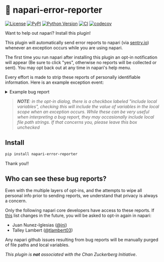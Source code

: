 # :bug: napari-error-reporter

[![License](https://img.shields.io/pypi/l/napari-error-reporter.svg?color=green)](https://github.com/tlambert03/napari-error-reporter/raw/main/LICENSE)
[![PyPI](https://img.shields.io/pypi/v/napari-error-reporter.svg?color=green)](https://pypi.org/project/napari-error-reporter)
[![Python Version](https://img.shields.io/pypi/pyversions/napari-error-reporter.svg?color=green)](https://python.org)
[![CI](https://github.com/tlambert03/napari-error-reporter/actions/workflows/ci.yml/badge.svg)](https://github.com/tlambert03/napari-error-reporter/actions/workflows/ci.yml)
[![codecov](https://codecov.io/gh/tlambert03/napari-error-reporter/branch/main/graph/badge.svg)](https://codecov.io/gh/tlambert03/napari-error-reporter)

Want to help out napari?  Install this plugin!

This plugin will automatically send error reports to napari (via
[sentry.io](https://sentry.io)) whenever an exception occurs while you are using
napari.

The first time you run napari after installing this plugin an opt-in
notification will appear (Be sure to click "yes", otherwise no reports will be
collected or sent).  You may opt back out at any time in napari's help menu.

Every effort is made to strip these reports of personally identifiable
information.  Here is an example exception event:

<details>

<summary>Example bug report</summary>

```python
{
    'breadcrumbs': {
        'values': [
            {
                'category': 'subprocess',
                'data': {},
                'message': 'sw_vers -productVersion',
                'timestamp': '2022-02-02T01:30:00.216738Z',
                'type': 'subprocess'
            }
        ]
    },
    'contexts': {
        'runtime': {
            'build': '3.9.9 | packaged by conda-forge | (main, Dec 20 2021, 02:41:37) \n[Clang 11.1.0 ]',
            'name': 'CPython',
            'version': '3.9.9'
        }
    },
    'environment': 'macOS-10.15.7-x86_64-i386-64bit',
    'event_id': '02dd8ddd3a4b4743af3d7d7a09949df4',
    'exception': {
        'values': [
            {
                'mechanism': None,
                'module': None,
                'stacktrace': {
                    'frames': [
                        {
                            'context_line': '                x = 1 / 0',
                            'filename': 'napari_error_reporter/_util.py',
                            'function': 'get_sample_event',
                            'in_app': True,
                            'lineno': 130,
                            'module': 'napari_error_reporter._util',
                            'post_context': [
                                '            except Exception:',
                                '                with sentry_sdk.push_scope() as scope:',
                                '                    for k, v in _get_tags().items():',
                                '                        scope.set_tag(k, v)',
                                '                    del v, k, scope'
                            ],
                            'pre_context': [
                                "            # remove locals that wouldn't really be there",
                                '            del settings, _trans, kwargs, client, EVENT',
                                '            try:',
                                '                some_variable = 1',
                                '                another_variable = "my_string"'
                            ]
                        }
                    ]
                },
                'type': 'ZeroDivisionError',
                'value': 'division by zero'
            }
        ]
    },
    'extra': {'sys.argv': ['napari']},
    'level': 'error',
    'modules': {
        'aicsimageio': '4.5.2',
        'aicspylibczi': '3.0.4',
        'aiohttp': '3.8.1',
        'aiosignal': '1.2.0',
        'alabaster': '0.7.12',
        'anyio': '3.5.0',
        'appdirs': '1.4.4',
        'appnope': '0.1.2',
        'argon2-cffi': '21.3.0',
        'argon2-cffi-bindings': '21.2.0',
        'arrow': '1.2.1',
        'asciitree': '0.3.3',
        'asttokens': '2.0.5',
        'async-timeout': '4.0.2',
        'atomium': '1.0.11',
        'attrs': '21.4.0',
        'autopep8': '1.6.0',
        'babel': '2.9.1',
        'backcall': '0.2.0',
        'bcrypt': '3.2.0',
        'beautifulsoup4': '4.10.0',
        'binaryornot': '0.4.4',
        'black': '20.8b1',
        'bleach': '4.1.0',
        'bracex': '2.2.1',
        'build': '0.7.0',
        'cachey': '0.2.1',
        'cellpose': '0.6.5',
        'certifi': '2021.10.8',
        'cffi': '1.15.0',
        'cfgv': '3.3.1',
        'chardet': '4.0.0',
        'charset-normalizer': '2.0.10',
        'check-manifest': '0.47',
        'click': '7.1.2',
        'click-option-group': '0.5.3',
        'cloudpickle': '2.0.0',
        'colorama': '0.4.4',
        'commonmark': '0.9.1',
        'cookiecutter': '1.7.3',
        'coverage': '6.2',
        'cryptography': '36.0.1',
        'cycler': '0.11.0',
        'dask': '2022.1.0',
        'debugpy': '1.5.1',
        'decorator': '5.1.1',
        'defusedxml': '0.7.1',
        'distlib': '0.3.4',
        'dnspython': '2.2.0',
        'docstring-parser': '0.13',
        'docutils': '0.16',
        'elementpath': '2.4.0',
        'email-validator': '1.1.3',
        'entrypoints': '0.3',
        'executing': '0.8.2',
        'fancycompleter': '0.9.1',
        'fasteners': '0.17.2',
        'fastremap': '1.12.2',
        'filelock': '3.4.2',
        'flake8': '3.8.4',
        'fonttools': '4.28.5',
        'freetype-py': '2.2.0',
        'frozenlist': '1.3.0',
        'fsspec': '2022.1.0',
        'furo': '2022.1.2',
        'gitdb': '4.0.9',
        'gitpython': '3.1.26',
        'greenlet': '1.1.2',
        'heapdict': '1.0.1',
        'hsluv': '5.0.2',
        'hypothesis': '6.35.1',
        'identify': '2.4.4',
        'idna': '3.3',
        'imagecodecs': '2021.11.20',
        'imageio': '2.10.5',
        'imageio-ffmpeg': '0.4.5',
        'imagesize': '1.3.0',
        'importlib-metadata': '4.10.1',
        'iniconfig': '1.1.1',
        'install': '1.3.5',
        'intervaltree': '3.1.0',
        'ipykernel': '6.7.0',
        'ipython': '8.0.0',
        'ipython-genutils': '0.2.0',
        'ipywidgets': '7.6.5',
        'jedi': '0.18.1',
        'jinja2': '3.0.3',
        'jinja2-time': '0.2.0',
        'jsonschema': '3.2.0',
        'jupyter': '1.0.0',
        'jupyter-book': '0.12.1',
        'jupyter-cache': '0.4.3',
        'jupyter-client': '7.1.1',
        'jupyter-console': '6.4.0',
        'jupyter-core': '4.9.1',
        'jupyter-server': '1.13.3',
        'jupyter-server-mathjax': '0.2.3',
        'jupyter-sphinx': '0.3.2',
        'jupyterlab-pygments': '0.1.2',
        'jupyterlab-widgets': '1.0.2',
        'jupytext': '1.11.5',
        'kiwisolver': '1.3.2',
        'latexcodec': '2.0.1',
        'linkify-it-py': '1.0.3',
        'llvmlite': '0.38.0',
        'locket': '0.2.1',
        'loguru': '0.5.3',
        'lxml': '4.7.1',
        'magicgui': '0.3.5.dev18+g78d1687',
        'markdown-it-py': '1.1.0',
        'markupsafe': '2.0.1',
        'matplotlib': '3.5.1',
        'matplotlib-inline': '0.1.3',
        'mccabe': '0.6.1',
        'mdit-py-plugins': '0.2.8',
        'meshzoo': '0.9.2',
        'mistune': '0.8.4',
        'mrc': '0.2.0',
        'msgpack': '1.0.3',
        'multidict': '5.2.0',
        'mypy': '0.931',
        'mypy-extensions': '0.4.3',
        'myst-nb': '0.13.1',
        'myst-parser': '0.15.2',
        'napari': '0.4.14rc1.dev4+gcdf58d44b',
        'napari-aicsimageio': '0.4.1',
        'napari-console': '0.0.4',
        'napari-dv': '0.2.7.dev0+g54e1691.d20220128',
        'napari-error-reporter': '0.1.dev1+g1b388f2.d20220201',
        'napari-hello': '0.0.1',
        'napari-math': '0.0.1a0',
        'napari-micromanager': '0.0.1rc6.dev14+g5149788.d20220128',
        'napari-molecule-reader': '0.1.2.dev1+gc2ec2de',
        'napari-plugin-engine': '0.2.0',
        'napari-pyclesperanto-assistant': '0.12.0',
        'napari-skimage-regionprops': '0.2.9',
        'napari-svg': '0.1.6',
        'napari-time-slicer': '0.4.2',
        'napari-workflows': '0.1.2',
        'natsort': '8.0.2',
        'nbclient': '0.5.10',
        'nbconvert': '6.4.0',
        'nbdime': '3.1.1',
        'nbformat': '5.1.3',
        'nd2': '0.1.4',
        'nest-asyncio': '1.5.4',
        'networkx': '2.6.3',
        'nodeenv': '1.6.0',
        'notebook': '6.4.7',
        'npe2': '0.1.1',
        'numba': '0.55.0',
        'numcodecs': '0.9.1',
        'numpy': '1.20.3',
        'numpydoc': '1.1.0',
        'ome-types': '0.2.10',
        'opencv-python-headless': '4.5.5.62',
        'packaging': '21.3',
        'pandas': '1.3.5',
        'pandocfilters': '1.5.0',
        'paramiko': '2.9.2',
        'parso': '0.8.3',
        'partd': '1.2.0',
        'pathspec': '0.9.0',
        'pdbpp': '0.10.3',
        'peewee': '3.14.8',
        'pep517': '0.12.0',
        'pexpect': '4.8.0',
        'pickleshare': '0.7.5',
        'pillow': '8.4.0',
        'pint': '0.18',
        'pip': '21.3.1',
        'platformdirs': '2.4.1',
        'pluggy': '1.0.0',
        'pooch': '1.5.2',
        'poyo': '0.5.0',
        'pre-commit': '2.16.0',
        'prometheus-client': '0.12.0',
        'prompt-toolkit': '3.0.24',
        'psutil': '5.9.0',
        'psygnal': '0.2.0',
        'ptyprocess': '0.7.0',
        'pure-eval': '0.2.1',
        'py': '1.11.0',
        'pybtex': '0.24.0',
        'pybtex-docutils': '1.0.1',
        'pyclesperanto-prototype': '0.12.0',
        'pycodestyle': '2.8.0',
        'pycparser': '2.21',
        'pydantic': '1.9.0',
        'pydata-sphinx-theme': '0.7.2',
        'pyflakes': '2.2.0',
        'pygments': '2.11.2',
        'pymmcore': '10.1.1.70.5',
        'pymmcore-plus': '0.1.8',
        'pynacl': '1.5.0',
        'pyopencl': '2021.2.13',
        'pyopengl': '3.1.5',
        'pyparsing': '3.0.6',
        'pyperclip': '1.8.2',
        'pyrepl': '0.9.0',
        'pyro5': '5.13.1',
        'pyrsistent': '0.18.1',
        'pyside2': '5.15.2.1',
        'pytest': '6.2.5',
        'pytest-cookies': '0.6.1',
        'pytest-cov': '3.0.0',
        'pytest-faulthandler': '2.0.1',
        'pytest-order': '1.0.1',
        'pytest-qt': '4.0.2',
        'python-dateutil': '2.8.2',
        'python-dotenv': '0.19.2',
        'python-slugify': '5.0.2',
        'pytomlpp': '1.0.10',
        'pytools': '2021.2.9',
        'pytz': '2021.3',
        'pywavelets': '1.2.0',
        'pyyaml': '6.0',
        'pyzmq': '22.3.0',
        'qtconsole': '5.2.2',
        'qtpy': '2.0.0',
        'regex': '2021.11.10',
        'requests': '2.27.1',
        'rich': '11.0.0',
        'rmsd': '1.4',
        'ruamel.yaml': '0.17.20',
        'ruamel.yaml.clib': '0.2.6',
        'scikit-image': '0.19.1',
        'scipy': '1.7.3',
        'semgrep': '0.78.0',
        'send2trash': '1.8.0',
        'sentry-sdk': '1.5.4',
        'serpent': '1.40',
        'setuptools': '60.5.0',
        'shiboken2': '5.15.2.1',
        'six': '1.16.0',
        'smmap': '5.0.0',
        'sniffio': '1.2.0',
        'snowballstemmer': '2.2.0',
        'sortedcontainers': '2.4.0',
        'soupsieve': '2.3.1',
        'sourcery-cli': '0.10.0',
        'sphinx': '4.4.0',
        'sphinx-autodoc-typehints': '1.12.0',
        'sphinx-book-theme': '0.1.10',
        'sphinx-comments': '0.0.3',
        'sphinx-copybutton': '0.4.0',
        'sphinx-external-toc': '0.2.3',
        'sphinx-jupyterbook-latex': '0.4.6',
        'sphinx-multitoc-numbering': '0.1.3',
        'sphinx-panels': '0.6.0',
        'sphinx-tabs': '3.2.0',
        'sphinx-thebe': '0.0.10',
        'sphinx-togglebutton': '0.2.3',
        'sphinxcontrib-applehelp': '1.0.2',
        'sphinxcontrib-bibtex': '2.2.1',
        'sphinxcontrib-devhelp': '1.0.2',
        'sphinxcontrib-htmlhelp': '2.0.0',
        'sphinxcontrib-jsmath': '1.0.1',
        'sphinxcontrib-qthelp': '1.0.3',
        'sphinxcontrib-serializinghtml': '1.1.5',
        'sqlalchemy': '1.4.29',
        'stack-data': '0.1.4',
        'superqt': '0.2.5.post2.dev7+ga49bcd7',
        'tensorstore': '0.1.16',
        'terminado': '0.12.1',
        'testpath': '0.5.0',
        'text-unidecode': '1.3',
        'tifffile': '2021.11.2',
        'toml': '0.10.2',
        'tomli': '2.0.0',
        'toolz': '0.11.2',
        'torch': '1.10.1',
        'tornado': '6.1',
        'tox': '3.24.5',
        'tox-conda': '0.9.1',
        'tqdm': '4.62.3',
        'traitlets': '5.1.1',
        'transforms3d': '0.3.1',
        'transitions': '0.8.10',
        'typed-ast': '1.5.1',
        'typer': '0.4.0',
        'typing-extensions': '4.0.1',
        'uc-micro-py': '1.0.1',
        'urllib3': '1.26.8',
        'useq-schema': '0.1.1.dev13+g01d1b46.d20220120',
        'valerius': '0.2.0',
        'virtualenv': '20.13.0',
        'vispy': '0.9.4',
        'watchdog': '2.1.6',
        'wcmatch': '8.3',
        'wcwidth': '0.2.5',
        'webencodings': '0.5.1',
        'websocket-client': '1.2.3',
        'wheel': '0.37.1',
        'widgetsnbextension': '3.5.2',
        'wmctrl': '0.4',
        'wrapt': '1.13.3',
        'wurlitzer': '3.0.2',
        'xarray': '0.20.2',
        'xmlschema': '1.9.2',
        'yarl': '1.7.2',
        'zarr': '2.10.3',
        'zipp': '3.7.0'
    },
    'platform': 'python',
    'release': '0.4.14rc1.dev4+gcdf58d44b',
    'sdk': {
        'integrations': [
            'aiohttp',
            'argv',
            'atexit',
            'dedupe',
            'excepthook',
            'logging',
            'modules',
            'sqlalchemy',
            'stdlib',
            'threading',
            'tornado'
        ],
        'name': 'sentry.python',
        'packages': [{'name': 'pypi:sentry-sdk', 'version': '1.5.4'}],
        'version': '1.5.4'
    },
    'server_name': '',
    'tags': {
        'platform.name': 'MacOS 10.15.7',
        'platform.system': 'Darwin',
        'qtpy.API_NAME': 'PySide2',
        'qtpy.QT_VERSION': '5.15.2'
    },
    'timestamp': '2022-02-02T01:30:00.229122Z'
}
```

</details>

> ***NOTE**: in the opt-in dialog, there is a checkbox labeled "include local variables",
checking this will include the value of variables in the local scope when an exception
occurs.  While these can be very useful when interpreting a bug report, they may
occasionally include local file path strings.  If that concerns you, please leave this
box unchecked*

## Install

```sh
pip install napari-error-reporter
```

Thank you!!

## Who can see these bug reports?

Even with the multiple layers of opt-ins, and the attempts to wipe all personal info
prior to sending reports, we understand that privacy is always a concern.

Only the following napari core developers have access to these reports.
If [this](https://raw.githubusercontent.com/tlambert03/napari-error-reporter/main/ADMINS)
list changes in the future, you will be asked to opt-in again in napari:

- Juan Nunez-Iglesias ([@jni](https://github.com/jni))
- Talley Lambert ([@tlambert03](https://github.com/tlambert03))

Any napari github issues resulting from bug reports will be manually purged of
file paths and local variables.

*This plugin is **not** associated with the Chan Zuckerberg Initiative*.
